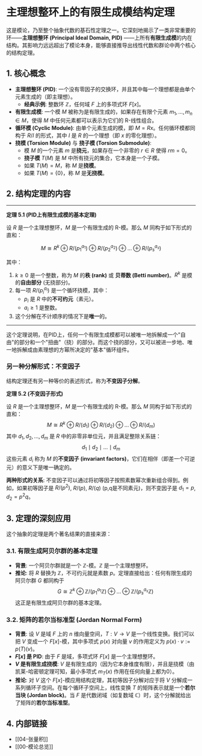 # 主理想整环上的有限生成模结构定理

这是模论，乃至整个抽象代数的基石性定理之一。它深刻地揭示了一类非常重要的环——**主理想整环 (Principal Ideal Domain, PID)** ——上所有**有限生成模**的内在结构。其影响力远远超出了模论本身，能够直接推导出线性代数和群论中两个核心的结构定理。

## 1. 核心概念

- **主理想整环 (PID)**: 一个没有零因子的交换环，并且其中每一个理想都是由单个元素生成的（即主理想）。
  - **经典示例**: 整数环 $\mathbb{Z}$，任何域 $F$ 上的多项式环 $F[x]$。
- **有限生成模**: 一个模 $M$ 被称为是有限生成的，如果存在有限个元素 $m_1, \dots, m_n \in M$，使得 $M$ 中任何元素都可以表示为它们的 R-线性组合。
- **循环模 (Cyclic Module)**: 由单个元素生成的模，即 $M=Rx$。任何循环模都同构于 $R/I$ 的形式，其中 $I$ 是 $R$ 的一个理想（即 $x$ 的零化理想）。
- **挠模 (Torsion Module)** 与 **挠子模 (Torsion Submodule)**:
  - 模 $M$ 的一个元素 $m$ 是**挠元**，如果存在一个非零的 $r \in R$ 使得 $rm=0$。
  - **挠子模** $T(M)$ 是 $M$ 中所有挠元的集合，它本身是一个子模。
  - 如果 $T(M)=M$，称 $M$ 是**挠模**。
  - 如果 $T(M)=\{0\}$，称 $M$ 是**无挠模**。

## 2. 结构定理的内容

---
**定理 5.1 (PID上有限生成模的基本定理)**

设 $R$ 是一个主理想整环，$M$ 是一个有限生成的 R-模。那么 $M$ 同构于如下形式的直和：

$$ M \cong R^k \oplus R/(p_1^{a_1}) \oplus R/(p_2^{a_2}) \oplus \dots \oplus R/(p_s^{a_s}) $$

其中：

1. $k \ge 0$ 是一个整数，称为 $M$ 的**秩 (rank)** 或 **贝蒂数 (Betti number)**。$R^k$ 是模的**自由部分** (无挠部分)。
2. 每一项 $R/(p_i^{a_i})$ 是一个循环挠模，其中：
    - $p_i$ 是 $R$ 中的**不可约元**（素元）。
    - $a_i \ge 1$ 是整数。
3. 这个分解在不计顺序的情况下是**唯一**的。

---

这个定理说明，在PID上，任何一个有限生成模都可以被唯一地拆解成一个"自由"的部分和一个"扭曲"（挠）的部分。而这个挠的部分，又可以被进一步地、唯一地拆解成由素理想的方幂所决定的"基本"循环组件。

### 另一种分解形式：不变因子

结构定理还有另一种等价的表述形式，称为**不变因子分解**。

**定理 5.2 (不变因子形式)**

设 $R$ 是一个主理想整环，$M$ 是一个有限生成的 R-模。那么 $M$ 同构于如下形式的直和：
$$ M \cong R^k \oplus R/(d_1) \oplus R/(d_2) \oplus \dots \oplus R/(d_m) $$
其中 $d_1, d_2, \dots, d_m$ 是 $R$ 中的非零非单位元，并且满足整除关系链：
$$ d_1 \mid d_2 \mid \dots \mid d_m $$
这些元素 $d_i$ 称为 $M$ 的**不变因子 (invariant factors)**，它们在相伴（即差一个可逆元）的意义下是唯一确定的。

**两种形式的关系**:
不变因子可以通过将初等因子按照素数幂次重新组合得到。例如，如果初等因子是 $R/(p^2)$, $R/(p)$, $R/(q)$ (p,q是不同素元)，则不变因子是 $d_1 = p$, $d_2 = p^2q$。

## 3. 定理的深刻应用

这个抽象的定理是两个著名结果的直接来源：

### 3.1. 有限生成阿贝尔群的基本定理

- **背景**: 一个阿贝尔群就是一个 $\mathbb{Z}$-模。$\mathbb{Z}$ 是一个主理想整环。
- **推论**: 将 $R$ 替换为 $\mathbb{Z}$，不可约元就是素数 $p$。定理直接给出：任何有限生成的阿贝尔群 $G$ 都同构于
  $$ G \cong \mathbb{Z}^k \oplus \mathbb{Z}/(p_1^{a_1}\mathbb{Z}) \oplus \dots \oplus \mathbb{Z}/(p_s^{a_s}\mathbb{Z}) $$
  这正是有限生成阿贝尔群的基本定理。

### 3.2. 矩阵的若尔当标准型 (Jordan Normal Form)

- **背景**: 设 $V$ 是域 $F$ 上的 $n$ 维向量空间，$T: V \to V$ 是一个线性变换。我们可以把 $V$ 变成一个 $F[x]$-模，其中多项式 $p(x)$ 对向量 $v$ 的作用定义为 $p(x) \cdot v := p(T)(v)$。
- **$F[x]$ 是 PID**: 由于 $F$ 是域，多项式环 $F[x]$ 是一个主理想整环。
- **$V$ 是有限生成挠模**: $V$ 是有限生成的（因为它本身维度有限），并且是挠模（由凯莱-哈密顿定理可知，最小多项式 $m_T(x)$ 作用在任何向量上都为0）。
- **推论**: 对 $V$ 这个 $F[x]$-模应用结构定理，其初等因子分解对应于将 $V$ 分解成一系列循环子空间。在每个循环子空间上，线性变换 $T$ 的矩阵表示就是一个**若尔当块 (Jordan block)**。当 $F$ 是代数闭域（如复数域 $\mathbb{C}$）时，这个分解就给出了矩阵的**若尔当标准型**。

## 4. 内部链接

- [[04-张量积]]
- [[00-模论总览]]
